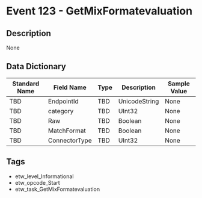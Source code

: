 # Event 123 - GetMixFormatevaluation

## Description
None

## Data Dictionary
|Standard Name|Field Name|Type|Description|Sample Value|
|---|---|---|---|---|
|TBD|EndpointId|TBD|UnicodeString|None|None|
|TBD|category|TBD|UInt32|None|None|
|TBD|Raw|TBD|Boolean|None|None|
|TBD|MatchFormat|TBD|Boolean|None|None|
|TBD|ConnectorType|TBD|UInt32|None|None|

## Tags
* etw_level_Informational
* etw_opcode_Start
* etw_task_GetMixFormatevaluation